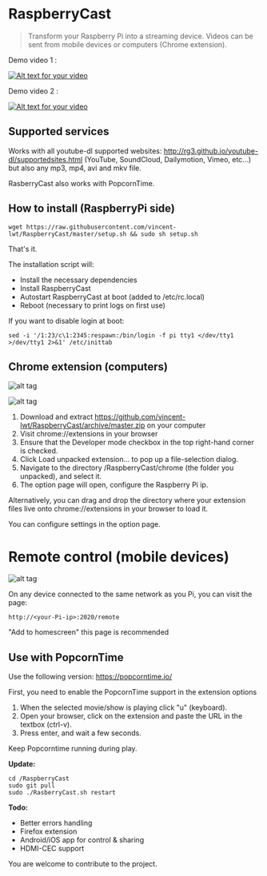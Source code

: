 # RaspberryCast
> Transform your Raspberry Pi into a streaming device.
Videos can be sent from mobile devices or computers (Chrome extension).

Demo video 1 :

[![Alt text for your video](http://img.youtube.com/vi/0wEcYPSm_f8/0.jpg)](http://www.youtube.com/watch?v=0wEcYPSm_f8)

Demo video 2 :

[![Alt text for your video](http://img.youtube.com/vi/ZafqI4ZtJkI/0.jpg)](http://www.youtube.com/watch?v=ZafqI4ZtJkI)

## Supported services

Works with all youtube-dl supported websites: 
http://rg3.github.io/youtube-dl/supportedsites.html (YouTube, SoundCloud, Dailymotion, Vimeo, etc...) but also any mp3, mp4, avi and mkv file.

RasberryCast also works with PopcornTime.

## How to install (RaspberryPi side)

```
wget https://raw.githubusercontent.com/vincent-lwt/RaspberryCast/master/setup.sh && sudo sh setup.sh
```
That's it.

The installation script will:
- Install the necessary dependencies
- Install RaspberryCast
- Autostart RaspberryCast at boot (added to /etc/rc.local)
- Reboot (necessary to print logs on first use)

If you want to disable login at boot:
```
sed -i '/1:23/c\1:2345:respawn:/bin/login -f pi tty1 </dev/tty1 >/dev/tty1 2>&1' /etc/inittab
```

## Chrome extension (computers)

![alt tag](https://raw.githubusercontent.com/vincent-lwt/RaspberryCast/master/images/extension.png)

![alt tag](https://raw.githubusercontent.com/vincent-lwt/RaspberryCast/master/images/rightclick.png)

1. Download and extract https://github.com/vincent-lwt/RaspberryCast/archive/master.zip on your computer
2. Visit chrome://extensions in your browser 
3. Ensure that the Developer mode checkbox in the top right-hand corner is checked.
4. Click Load unpacked extension… to pop up a file-selection dialog.
5. Navigate to the directory /RaspberryCast/chrome (the folder you unpacked), and select it.
6. The option page will open, configure the Raspberry Pi ip.

Alternatively, you can drag and drop the directory where your extension files live onto chrome://extensions in your browser to load it.

You can configure settings in the option page.

# Remote control (mobile devices)

![alt tag](https://raw.githubusercontent.com/vincent-lwt/RaspberryCast/master/images/android.png)

On any device connected to the same network as you Pi, you can visit the page:
```
http://<your-Pi-ip>:2020/remote
```
"Add to homescreen" this page is recommended

## Use with PopcornTime

Use the following version: https://popcorntime.io/

First, you need to enable the PopcornTime support in the extension options

1. When the selected movie/show is playing click "u" (keyboard).
2. Open your browser, click on the extension and paste the URL in the textbox (ctrl-v).
3. Press enter, and wait a few seconds.

Keep Popcorntime running during play.


**Update:**

```
cd /RaspberryCast
sudo git pull
sudo ./RasberryCast.sh restart
```

**Todo:**

- Better errors handling
- Firefox extension
- Android/iOS app for control & sharing
- HDMI-CEC support

You are welcome to contribute to the project.
